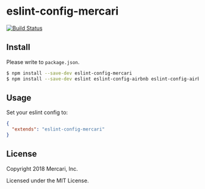 # eslint-config-mercari

[![Build Status](https://travis-ci.com/kouzoh/eslint-config-mercari.svg?token=py8qypqMTpvvPPkozsbE&branch=master)](https://travis-ci.com/kouzoh/eslint-config-mercari)

## Install

Please write to `package.json`.

```bash
$ npm install --save-dev eslint-config-mercari
$ npm install --save-dev eslint eslint-config-airbnb eslint-config-airbnb-base eslint-config-flowtype eslint-config-import eslint-config-jsx-a11y eslint-config-react
```

## Usage

Set your eslint config to:

```json
{
  "extends": "eslint-config-mercari"
}
```

## License

Copyright 2018 Mercari, Inc.

Licensed under the MIT License.
